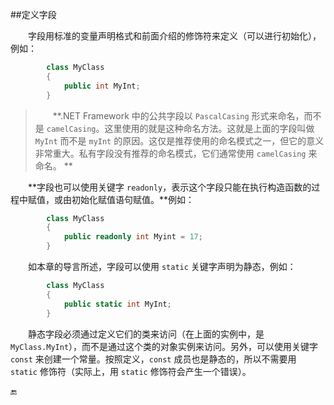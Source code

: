 ##定义字段

&emsp;&emsp;字段用标准的变量声明格式和前面介绍的修饰符来定义（可以进行初始化），例如：

```csharp
        class MyClass
        {
            public int MyInt;
        }
```

>&emsp;&emsp;**.NET Framework 中的公共字段以 `PascalCasing` 形式来命名，而不是 `camelCasing`。这里使用的就是这种命名方法。这就是上面的字段叫做 `MyInt` 而不是 `myInt` 的原因。这仅是推荐使用的命名模式之一，但它的意义非常重大。私有字段没有推荐的命名模式，它们通常使用 `camelCasing` 来命名。 ** 

&emsp;&emsp;**字段也可以使用关键字 `readonly`，表示这个字段只能在执行构造函数的过程中赋值，或由初始化赋值语句赋值。**例如：

```csharp
        class MyClass
        {
            public readonly int Myint = 17;
        }
```

&emsp;&emsp;如本章的导言所述，字段可以使用 `static` 关键字声明为静态，例如：

```csharp
        class MyClass
        {
            public static int MyInt;
        }
```


&emsp;&emsp;静态字段必须通过定义它们的类来访问（在上面的实例中，是 `MyClass.MyInt`），而不是通过这个类的对象实例来访问。另外，可以使用关键字 `const` 来创建一个常量。按照定义，`const` 成员也是静态的，所以不需要用 `static` 修饰符（实际上，用 `static` 修饰符会产生一个错误）。





🔚